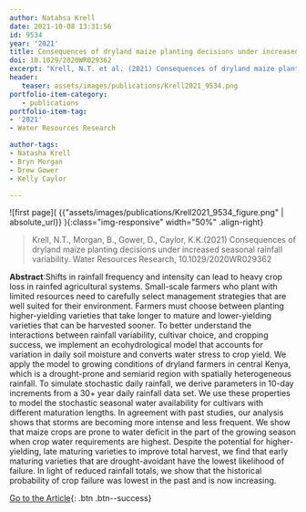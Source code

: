 ```yaml
---
author: Natahsa Krell
date: 2021-10-08 13:31:56
id: 9534
year: '2021'
title: Consequences of dryland maize planting decisions under increased seasonal rainfall variability
doi: 10.1029/2020WR029362
excerpt: "Krell, N.T. et al. (2021) Consequences of dryland maize planting decisions under increased seasonal rainfall variability. Water Resources Research, doi:10.1029/2020WR029362"
header:
   teaser: assets/images/publications/Krell2021_9534.png
portfolio-item-category:
   - publications
portfolio-item-tag:
- '2021'
- Water Resources Research

author-tags:
- Natasha Krell
- Bryn Morgan
- Drew Gower
- Kelly Caylor

---
```


![first page]( {{"assets/images/publications/Krell2021_9534_figure.png" | absolute_url}} ){:class="img-responsive" width="50%" .align-right}


> Krell, N.T., Morgan, B., Gower, D., Caylor, K.K.(2021) Consequences of dryland maize planting decisions under increased seasonal rainfall variability. Water Resources Research, 10.1029/2020WR029362


**Abstract**:Shifts in rainfall frequency and intensity can lead to heavy crop loss in rainfed agricultural systems. Small-scale farmers who plant with limited resources need to carefully select
management strategies that are well suited for their environment. Farmers must choose between planting higher-yielding varieties that take longer to mature and lower-yielding varieties that can be
harvested sooner. To better understand the interactions between rainfall variability, cultivar choice, and cropping success, we implement an ecohydrological model that accounts for variation in daily soil
moisture and converts water stress to crop yield. We apply the model to growing conditions of dryland farmers in central Kenya, which is a drought-prone and semiarid region with spatially heterogeneous
rainfall. To simulate stochastic daily rainfall, we derive parameters in 10-day increments from a 30+ year daily rainfall data set. We use these properties to model the stochastic seasonal water
availability for cultivars with different maturation lengths. In agreement with past studies, our analysis shows that storms are becoming more intense and less frequent. We show that maize crops are prone
to water deficit in the part of the growing season when crop water requirements are highest. Despite the potential for higher-yielding, late maturing varieties to improve total harvest, we find that early
maturing varieties that are drought-avoidant have the lowest likelihood of failure. In light of reduced rainfall totals, we show that the historical probability of crop failure was lowest in the past and
is now increasing.


[Go to the Article](https://www.doi.org/10.1029/2020WR029362){: .btn .btn--success}